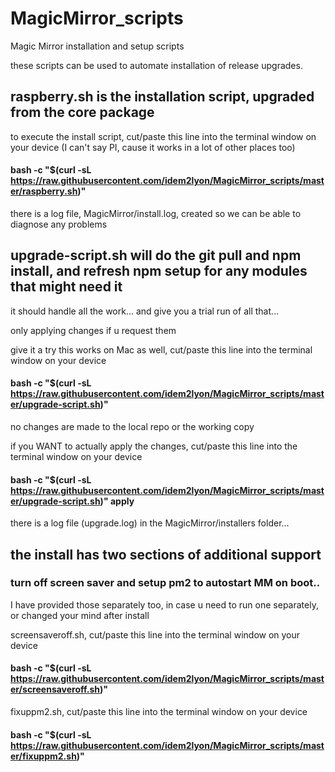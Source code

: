 # MagicMirror_scripts
Magic Mirror installation and setup scripts

these scripts can be used to automate installation of release upgrades. 

## raspberry.sh  is the installation script, upgraded from the core package
to execute the install script, cut/paste this line into the terminal window on your device (I can't say PI, cause it works in a lot of other places too)

####  bash -c  "$(curl -sL https://raw.githubusercontent.com/idem2lyon/MagicMirror_scripts/master/raspberry.sh)" 

there is a log file, MagicMirror/install.log, created so we can be able to diagnose any problems
    
## upgrade-script.sh will do the git pull and npm install, and refresh npm setup for any modules that might need it
it should handle all the work…
and give you a trial run of all that…

only applying changes if u request them

give it a try
this works on Mac as well, cut/paste this line into the terminal window on your device

#### bash -c  "$(curl -sL https://raw.githubusercontent.com/idem2lyon/MagicMirror_scripts/master/upgrade-script.sh)"

no changes are made to the local repo or the working copy

if you WANT to actually apply the changes, cut/paste this line into the terminal window on your device

#### bash -c  "$(curl -sL https://raw.githubusercontent.com/idem2lyon/MagicMirror_scripts/master/upgrade-script.sh)" apply

there is a log file (upgrade.log)  in the MagicMirror/installers folder…

## the install has two sections of additional support

### turn off screen saver and setup pm2 to autostart MM on boot..
I have provided those separately too, in case u need to run one separately, or changed your mind after install

screensaveroff.sh, cut/paste this line into the terminal window on your device

#### bash -c "$(curl -sL https://raw.githubusercontent.com/idem2lyon/MagicMirror_scripts/master/screensaveroff.sh)"

fixuppm2.sh, cut/paste this line into the terminal window on your device

#### bash -c "$(curl -sL https://raw.githubusercontent.com/idem2lyon/MagicMirror_scripts/master/fixuppm2.sh)"

